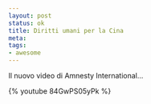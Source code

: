 ```yaml
--- 
layout: post
status: ok
title: Diritti umani per la Cina
meta: 
tags: 
- awesome
---
```

Il nuovo video di Amnesty International...    
  
{% youtube 84GwPS05yPk %} 
  
 
